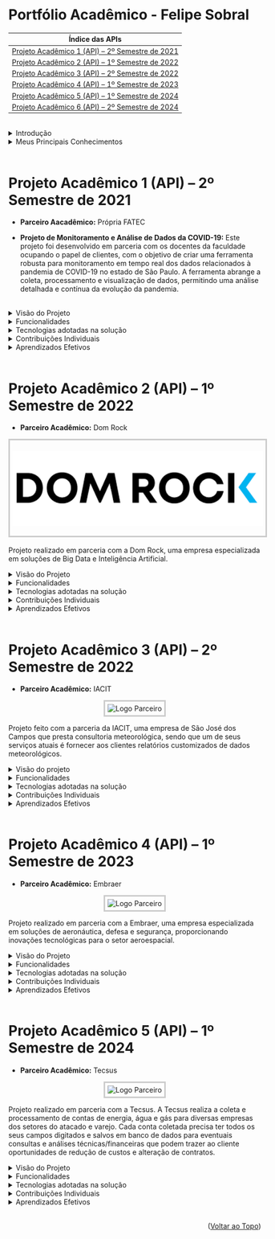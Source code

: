 # Portfólio Acadêmico - Felipe Sobral

| Índice das APIs                    |
|-----------------------------------|
| [Projeto Acadêmico 1 (API) – 2º Semestre de 2021](#projeto-acadêmico-1-api--2º-semestre-de-2021) |
| [Projeto Acadêmico 2 (API) – 1º Semestre de 2022](#projeto-acadêmico-2-api--1º-semestre-de-2022) |
| [Projeto Acadêmico 3 (API) – 2º Semestre de 2022](#projeto-acadêmico-3-api--2º-semestre-de-2022) |
| [Projeto Acadêmico 4 (API) – 1º Semestre de 2023](#projeto-acadêmico-4-api--1º-semestre-de-2023) |
| [Projeto Acadêmico 5 (API) – 1º Semestre de 2024](#projeto-acadêmico-5-api--1º-semestre-de-2024) |
| [Projeto Acadêmico 6 (API) – 2º Semestre de 2024](#projeto-acadêmico-6-api--2º-semestre-de-2024) |


<br>

<details>
<summary>Introdução</summary>

### Sobre o desenvolvedor

<div style="display: flex; flex-direction: column; justify-content: center; align-items: center; gap: 10px;">
  <img src="img/perfil.png" alt="Sobre mim">
  <h3 align="center"> Acesse meu portfólio ou rede profissional:</h3>
              
  <div style="display: flex; flex-direction: row;">
    <p align="center" ">                                                      
      <a href="https://github.com/SoSoJigsaw" style="width: fit-content; height: auto;">
        <img src="img/github.png" style="width: fit-content;">
      </a>
      <a href="https://www.linkedin.com/in/sosojigsaw/" style="width: fit-content; height: auto;">
        <img src="img/linkedin.png" style="width: fit-content">
      </a>
    </p>
  </div>
</div>
  
Sou estudante do 6º semestre de Tecnologia em Banco de Dados na FATEC São José dos Campos, onde tive a oportunidade de aplicar conhecimentos acadêmicos em projetos práticos voltados ao mercado. Através da metodologia de Aprendizado por Projetos Integradores (API), desenvolvi soluções reais para empresas parceiras, aprimorando minhas habilidades técnicas em Python, Java, JavaScript/TypeScript e PL/SQL (Oracle, SQL Server, PostgreSQL e MySQL), além de fortalecer minha experiência em metodologias ágeis, como SCRUM, assim como em práticas de DevOps.

Essas experiências me prepararam para enfrentar desafios do mercado de tecnologia, onde a capacidade de solucionar problemas e a colaboração em equipe são tão valorizadas quanto o domínio técnico.
</details>


<details>  
  <summary>Meus Principais Conhecimentos</summary> 

  ### Meus Principais Conhecimentos
  <details>
  <summary>Python</summary>
    <br>
  Desenvolvo em Python desde 2021. Já utilizei a linguagem nos paradigmas procedural e orientado ao objeto. Utilizei o Python tanto para desenvolvimento web, utilizando para isso o microserviço Flask, quanto para análise e tratamento de dados, utilizando o Pandas e Numpy. Em alguns momentos, utilizei o Python também para automatizar processos, como alimentar o banco de dados com uma rotina usando SQLAlchemy para a conexão, e automatizar o processo de baixar uma base de dados disponibilizado em um site através de um script que usa Selenium para simular as ações em um navegador.

Logo, pode-se dizer que em Python eu tenho domínio na criação de scripts para automação de tarefas, análise de dados e desenvolvimento web:
  
  - **Flask** : Experiência na construção de APIs RESTful e aplicações web escaláveis.
    
  - **Pandas** : Habilidade em manipulação, análise e visualização de grandes volumes de dados.
    
  - **NumPy** : Capacidade de realizar operações matemáticas complexas e manipulação de arrays.
    
  - **Data Cleaning** : Competência na limpeza e transformação de dados para garantir análises precisas.
    
  - **Automação** : Proficiência em automatizar processos de coleta e processamento de dados.
    
  - **Visualização de Dados** : Criação de dashboards interativos para facilitar a interpretação de dados. Criação de visualizações gráficas e não-gráficas desses dados.
</details>

 <details> 
   <summary>Java</summary> 
   <br> 
    Desenvolvo em Java desde 2022, e durante esse período aprofundei meus conhecimentos tanto em desenvolvimento de aplicações web quanto de aplicações desktop. Utilizei o framework Spring Boot para desenvolvimento de back-end, integrando-o ao Hibernate e ao Spring Security para gerenciar a persistência e segurança de dados. Além disso, usei JavaFX para criar interfaces gráficas em aplicações desktop, aplicando conceitos de event handling e bindings para otimizar a interação com o usuário.

  - **Spring Boot:** Desenvolvimento de APIs RESTful escaláveis e sistemas seguros utilizando práticas avançadas de desenvolvimento, como injeção de dependências, configuração automática e padrões de design.
    
  - **Hibernate (JPA):** Capacidade de gerenciar a persistência de dados em bancos relacionais, utilizando mapeamento objeto-relacional e criação de consultas otimizadas.
    
  - **Spring Security:** Implementação de segurança em aplicações web, utilizando autenticação JWT e controle de acesso com base em funções de usuário.
    
  - **JavaFX:** Desenvolvimento de interfaces gráficas, incluindo a criação de componentes visuais personalizados e gestão de eventos.
</details> 

<details> 
  <summary>PL/SQL</summary> 
  <br> 
  Tenho experiência com PL/SQL desde 2022, trabalhando com comandos DDL, DCL e DML. Além disso, realizei modelagem de dados nos níveis Conceitual, Lógico e Físico, criando bases de dados robustas para diferentes projetos. Minha experiência inclui trabalhar com Oracle, SQL Server, PostgreSQL, e MySQL, garantindo que a estrutura do banco de dados e as regras de negócio sejam mantidas com consistência.

  - **Manipulação de Dados:** Criação e gerenciamento de tabelas, constraints e índices para otimização da performance e integridade dos dados.
    
  - **Stored Procedures e Triggers:** Desenvolvimento de procedimentos armazenados para automação de processos de banco de dados e implementação de triggers para garantir regras de negócio.
    
  - **Consultas Otimizadas:** Criação de consultas complexas e estratégias de indexação para manipular grandes volumes de dados e melhorar o tempo de resposta.
</details> 

<details> 
  <summary>JavaScript e TypeScript</summary> 
  <br> 
  Trabalho com JavaScript desde 2022, e utilizo TypeScript para adicionar tipagem e melhorar a qualidade do código. Minha experiência se concentra no desenvolvimento de interfaces de usuário utilizando frameworks modernos, como Vue.js e React.js, além de criar backends escaláveis utilizando o NestJS.

 - **Vue e React:** Desenvolvimento de interfaces de usuário reativas, utilizando componentes dinâmicos, directives e mixins para simplificação e reaproveitamento de código.
   
 - **TypeScript:** Tipagem estática para garantir segurança e robustez no desenvolvimento de aplicativos web, facilitando a detecção de erros em tempo de desenvolvimento.
    
 - **NestJS:** Desenvolvimento de APIs escaláveis e estruturadas, utilizando injeção de dependências e modularização para garantir uma organização clara do projeto.
    
 - **DOM Manipulation:** Conhecimento profundo do funcionamento do DOM e manipulação direta para construir interações dinâmicas com a interface.
</details> 

<details> 
  <summary>SCRUM</summary> 
  <br> 
  Tenho contato com o SCRUM desde 2021, e desde então participei de vários projetos acadêmicos que adotaram essa metodologia ágil. Assumi diferentes funções na equipe, como Scrum Master, onde organizei e orientei a equipe, e Product Owner (PO), onde fui responsável por priorizar as funcionalidades e alinhar as entregas com as necessidades do cliente.

  - **Scrum Master:** Experiência em coordenar equipes e remover impedimentos, garantindo a produtividade e a eficiência do projeto.
    
  - **Product Owner:** Habilidade de gerenciar o backlog do produto e garantir que as expectativas do cliente sejam atendidas em cada entrega.
</details>

<details> 
  <summary>DevOps e Práticas de Desenvolvimento</summary> 
  <br> 
  Tenho experiência prática em DevOps, adquirida ao longo de diversos projetos em que implementei e mantive processos e pipelines de CI/CD, conteinerização de aplicações, análise de qualidade de código e automação de deploys. Utilizo uma combinação de ferramentas e práticas para garantir a rastreabilidade, qualidade e eficiência no ciclo de desenvolvimento de software.

  - **Docker e Docker Compose:** Conhecimento aprofundado em Docker para criar containers de aplicações e suas dependências, garantindo portabilidade e consistência entre ambientes de desenvolvimento, teste e produção. Utilizo o Docker Compose para orquestrar e gerenciar múltiplos serviços de forma integrada, configurando volumes, redes e dependências de inicialização.

  - **Testes de Unidade e Integração:** Desenvolvo testes de unidade utilizando diversos frameworks de diferentes linguagens de programação para garantir a qualidade isolada dos componentes no frontend e das camadas no backend. Nos testes de integração, busco simular cenários complexos e validar a interação entre os módulos do sistema.

  - **Análise Estática de Código com SonarQube:** Configuro o SonarQube para realizar análises de qualidade de código, identificando bugs, vulnerabilidades de segurança e melhorias potenciais. Personalizo regras de análise e acompanho métricas como cobertura de código, complexity e duplicidade, além de integrar a análise do Sonar à pipelines de CI/CD, garantindo a análise constante para evitar regressões, bugs e outras ocorrências indesejadas.

 - **Automação de Pipelines de CI/CD com GitHub Actions:** Crio pipelines automatizadas utilizando GitHub Actions, incluindo tarefas de build, execução de testes, verificação de qualidade de código, deploy automático e monitoramento de falhas. Busca criar gatilhos automáticos em eventos de push e pull_request, garantindo um ciclo de desenvolvimento seguro e contínuo.

- **Versionamento e Rastreamento com Git e GitHub:** Experiência no uso avançado do Git para controle de versão, gerenciamento de branches e realização de merges complexos. No GitHub, utilizo recursos como pull requests, GitHub Issues e GitHub Projects para organizar e rastrear o progresso do projeto de forma colaborativa.

- **Documentação Técnica e Boas Práticas:** Preocupação constante com a criação de documentações claras e extensivas, utilizando a Wiki do GitHub para registrar configurações, práticas de DevOps e fluxos de trabalho críticos. Criação de orientações e guidelines para garantir um entendimento completo e padronizado das práticas e ferramentas utilizadas por toda a equipe.
</details>

<details>
  <summary><h4>Skill Set Completo</h4></summary>
  
  ### <h3 align="center">Meu Skill Set</h3>
  <div style="display: flex; flex-direction: row; justify-content: center; align-items: center;">      
   <table align="center">
    <thead>
        <tr>
            <th></th>
            <th>Tecnologia</th>
            <th>Experiência</th>
        </tr>
    </thead>
    <tbody>
        <tr>
            <td align="center"><img src="img/tecnologias/java.svg" width="75px" height="auto" align="center"></td>
            <td><em>Java</em></td>
            <td>Avançado</td>
        </tr>
        <tr>
            <td align="center"><img src="img/tecnologias/springboot.svg" width="50px" height="auto" align="center"></td>
            <td><em>SpringBoot</em></td>
            <td>Avançado</td>
        </tr>
        <tr>
              <td align="center">
                <p align="center">
                  <img src="img/tecnologias/hibernate.png" width="150px" height="auto" align="center">
                  <img src="https://www.baeldung.com/wp-content/uploads/2021/02/lsd-module-icon-1.png" width="50px" height="auto" align="center"></p>
              </td>
              <td><em>JPA e Hibernate</em></td>
              <td>Avançado</td>
        </tr>
        <tr>
              <td align="center"><img src="https://www.javacodegeeks.com/wp-content/uploads/2014/07/spring-security-project.png" width="50px" height="auto" align="center"></td>
              <td><em>SpringBoot Security</em></td>
              <td>Avançado</td>
        </tr>
        <tr>
              <td align="center">
                <p align="center">
                  <img src="img/tecnologias/postgre.svg" width="60px" height="auto" align="center">
                  <img src="img/tecnologias/oracle.svg" width="75px" height="auto" align="center">
                  <img src="img/tecnologias/MySQL.svg" width="75px" height="auto" align="center">
              </td>
              <td><em>SQL e PL/SQL</em></td>
              <td>Avançado</td>
        </tr>
        <tr>
              <td align="center"><img src="img/tecnologias/junit.png" width="50px" height="auto" align="center"></td>
              <td><em>JUnit5</em></td>
              <td>Intermediário</td>
        </tr>
        <tr>
              <td align="center"><img src="img/tecnologias/mockito.png" width="150px" height="auto" align="center"></td>
              <td><em>Mockito</em></td>
              <td>Intermediário</td>
        </tr>
        <tr>
              <td align="center">
                <p align="center">
                  <img src="img/tecnologias/git.svg" width="50px" height="auto" align="center">
                  <img src="img/tecnologias/github.png" width="75px" height="auto" align="center">
                </p>  
              </td> 
              <td><em>Git e Github</em></td>
              <td>Avançado</td>
        </tr>
        <tr>
              <td align="center"><img src="img/tecnologias/scrum.png" width="50px" height="auto" align="center"></td>
              <td><em>Metodologia Ágil Scrum</em></td>
              <td>Avançado</td>
        </tr>  
        <tr>
              <td align="center"><img src="img/tecnologias/docker.svg" width="50px" height="auto"></td>
              <td><em>Docker</em></td>
              <td>Intermediário</td>
        </tr>  
        <tr>
              <td align="center"><img src="img/tecnologias/docker-compose.png" width="75px" height="auto" align="center"></td>
              <td><em>Docker Compose</em></td>
              <td>Intermediário</td>
        </tr> 
        <tr>
              <td align="center"><img src="img/tecnologias/apache-kafka.png" width="50px" height="auto" align="center"></td>
              <td><em>Apache Kafka</em></td>
              <td>Intermediário</td>
        </tr>  
        <tr>
              <td align="center"><img src="https://profilinator.rishav.dev/skills-assets/javascript-original.svg" width="50px" height="auto" align="center"></td>
              <td><em>JavaScript</em></td>
              <td>Avançado</td>
        </tr>  
        <tr>
              <td align="center"><img src="https://profilinator.rishav.dev/skills-assets/typescript-original.svg" width="50px" height="auto" align="center"></td>
              <td><em>TypeScript</em></td>
              <td>Avançado</td>
        </tr>
        <tr>
              <td align="center"><img src="https://profilinator.rishav.dev/skills-assets/vuejs-original-wordmark.svg" width="50px" height="auto" align="center"></td>
              <td><em>Vue.js</em></td>
              <td>Avançado</td>
        </tr>
        <tr>
              <td align="center"><img src="https://profilinator.rishav.dev/skills-assets/react-original-wordmark.svg" width="50px" height="auto" align="center"></td>
              <td><em>React.js</em></td>
              <td>Intermediário</td>
        </tr>
        <tr>
              <td align="center"><img src="img/tecnologias/css3.svg" width="50px" height="auto" align="center"></td>
              <td><em>CSS3</em></td>
              <td>Avançado</td>
        </tr>
        <tr>
              <td align="center"><img src="img/tecnologias/html5.svg" width="50px" height="auto" align="center"></td>
              <td><em>HTML5</em></td>
              <td>Avançado</td>
        </tr>  
        <tr>
              <td align="center"><img src="https://www.qfs.de/fileadmin/Webdata/logos-icons/JavaFX.png" width="75px" height="auto" align="center"></td>
              <td><em>JavaFx</em></td>
              <td>Intermediário</td>
        </tr>  
        <tr>
              <td align="center"><img src="img/tecnologias/python.svg" width="50px" height="auto" align="center"></td>
              <td><em>Python</em></td>
              <td>Avançado</td>
        </tr>  
        <tr>
              <td align="center"><img src="img/tecnologias/flask-python.png" width="50px" height="auto" align="center" 
                                   filter: sepia(100%) hue-rotate(60deg) brightness(0.6) saturate(5);></td>
              <td><em>Flask</em></td>
              <td>Avançado</td>
        </tr>  
        <tr>
              <td align="center"><img src="img/tecnologias/pandas.png" width="150px" height="auto" align="center"></td>
              <td><em>Pandas</em></td>
              <td>Avançado</td>
        </tr>  
        <tr>
              <td align="center"><img src="img/tecnologias/sqlAlchmy.png" width="150px" height="auto" align="center"></td>
              <td><em>SQLAlchemy</em></td>
              <td>Avançado</td>
        </tr>   
        <tr>
              <td align="center"><img src="img/tecnologias/selenium.png" width="50px" height="auto" align="center"></td>
              <td><em>Selenium</em></td>
              <td>Intermediário</td>
        </tr>   
    </div>
    </tbody>
  </table>   
  </div>
</details>            
</details>

<br>

# Projeto Acadêmico 1 (API) – 2º Semestre de 2021

- **Parceiro Aacadêmico:** Própria FATEC

- **Projeto de Monitoramento e Análise de Dados da COVID-19:** Este projeto foi desenvolvido em parceria com os docentes da faculdade ocupando o papel de clientes, com o objetivo de criar uma ferramenta robusta para monitoramento em tempo real dos dados relacionados à pandemia de COVID-19 no estado de São Paulo. A ferramenta abrange a coleta, processamento e visualização de dados, permitindo uma análise detalhada e contínua da evolução da pandemia.
<br>

<details>
<summary>Visão do Projeto</summary>
<br> 

<p align="center">
  <img src="https://raw.githubusercontent.com/SoSoJigsaw/Carcara/refs/heads/main/Sprint%201/GIFs/PANDEMIA%20ESTRUTURADA%20GIF%203.gif" alt="Gif Projeto" width="1000px" height="auto" style="max-width: 100%x; height: auto;">
</p>

<p align="center">
  <img src="https://raw.githubusercontent.com/SoSoJigsaw/Carcara/refs/heads/main/Sprint%201/GIFs/PANDEMIA%20ESTRUTURADA%20GIF%204.gif" alt="Gif Projeto" width="1000px" height="auto" style="max-width: 100%; height: auto;">
</p>
 
- O problema central abordado pelo projeto foi a necessidade de monitoramento contínuo e preciso da pandemia de COVID-19. Com a grande quantidade de dados gerados diariamente, havia uma dificuldade em consolidar essas informações de forma acessível e útil para o cliente, que tinha um interesse por acompanhar o avanço da pandemia em nosso Estado.
  
- A solução entregue foi uma aplicação web que coleta, processa e visualiza dados da COVID-19 em tempo real. Utilizando tecnologias como Flask, Pandas e diversas bibliotecas Python, a aplicação oferece dashboards interativos que mostram a evolução dos casos, óbitos, vacinação, ocupação de leitos e índices de isolamento social. Além disso, foram implementadas funcionalidades de filtragem de dados por data e município, proporcionando uma análise detalhada e customizada.

[Repositório do Projeto](https://github.com/SoSoJigsaw/Carcara)
</details>

<details>
<summary>Funcionalidades</summary>
  
- **Páginas Informativas:** O sistema fornecia informações detalhadas sobre casos e óbitos, taxa de vacinação e leitos disponíveis, oferecendo esses dados de maneira acessível e direta aos usuários.
  
- **Filtragem de Dados:** Foi implementada uma variedade de filtros que permitem aos usuários selecionar estados e municípios por data, possibilitando a obtenção de insights valiosos sobre a pandemia.
  
- **Painéis Totalizadores:** O sistema incluía uma aba com painéis totalizadores, apresentando informações relevantes sobre o andamento da pandemia de forma consolidada. 
</details>

<details>
<summary>Tecnologias adotadas na solução</summary>
  
- **Python**: Fundamental para o desenvolvimento dos scripts de coleta e processamento de dados. A linguagem foi escolhida por sua simplicidade e poderosas bibliotecas para análise de dados.
  
- **Selenium**: Utilizado para automações de requests persistentes, onde era necessário fazer o download através de uma requisição web diariamente para atualizar com os dados mais atuais da pandemia. Como o dataset utilizado não dispunha de uma API, havia essa necessidade de reproduzir comandos humanos em um navegador, para assim poder baixar os dados atualizados pela identificação de certos elementos imutáveis na página.
  
- **Flask**: Utilizado para construir a API e o backend da aplicação web. Flask foi escolhido devido à sua flexibilidade e capacidade de criar aplicações web escaláveis.
  
- **Pandas**: Essencial para a manipulação e análise dos dados coletados. Pandas permitiu a transformação e limpeza dos dados de forma eficiente.
  
- **NumPy**: Utilizado para operações matemáticas e manipulação de arrays, complementando as funcionalidades do Pandas.
</details>

<details>
<summary>Contribuições Individuais</summary>
<br>
  
Minhas principais contribuições para o projeto incluíram:

- **Desenvolvimento de Scripts de Coleta de Dados**:
  Fui responsável por desenvolver scripts automatizados que coletam dados de diversas fontes, como arquivos CSV armazenados localmente e dados disponibilizados online. Utilizando a biblioteca `glob`, automatizei a identificação e leitura dos arquivos mais recentes, garantindo que a aplicação sempre tivesse acesso aos dados mais atualizados.

- **Processamento e Limpeza de Dados**:
  Utilizei `Pandas` para realizar operações de limpeza e transformação dos dados. Isso incluiu a remoção de duplicatas, tratamento de valores ausentes e padronização de formatos de data. A limpeza de dados é crucial para garantir a precisão das análises, e consegui implementar uma pipeline eficiente que trata grandes volumes de dados de forma rápida e precisa.

- **Desenvolvimento da Aplicação Flask**:
  No backend, utilizei o `Flask` para criar uma API RESTful que serve os dados processados para a interface web. Implementei rotas que permitem a consulta de dados filtrados por data e município, e configurei o servidor para suportar múltiplas requisições simultâneas, garantindo a escalabilidade da aplicação.

- **Visualização de Dados**:
  Criei dashboards interativos utilizando bibliotecas como `Matplotlib` e `Plotly`, que permitiram visualizar a evolução dos casos, óbitos, vacinação, ocupação de leitos e índices de isolamento social. As visualizações são atualizadas em tempo real, proporcionando uma ferramenta poderosa para a tomada de decisões informadas.

- **Integração de Múltiplas Fontes de Dados**:
  Combinei dados de diferentes fontes para criar um banco de dados unificado e coerente. Isso envolveu a junção de dataframes, o tratamento de colunas inconsistentes e a agregação de informações complementares. A integração de dados foi fundamental para fornecer uma visão holística da situação da pandemia.
</details>

<details>
<summary>Aprendizados Efetivos</summary>
<br>
  <details>  
  <summary>Hard Skills</summary>
<br>

| Hard Skills           | Descrição                                                                                           |
|-----------------------|-----------------------------------------------------------------------------------------------------|
| **Python**            | Desenvolvimento avançado de scripts e aplicações, especialmente para automação de tarefas e análise de dados. |
| **Pandas**            | Proficiência em operações complexas de limpeza e transformação de dados, manipulação de grandes datasets e geração de análises precisas. |
| **Flask**             | Desenvolvimento de APIs RESTful e backend de aplicações web, incluindo configuração de servidor e gerenciamento de rotas. |
| **NumPy**             | Realização de cálculos matemáticos avançados e manipulação de arrays multidimensionais.               |
| **Data Cleaning**     | Habilidade de identificar e corrigir problemas nos dados, garantindo a integridade e a qualidade das análises. |
| **Visualização de Dados** | Criação de gráficos e dashboards interativos que facilitam a interpretação de grandes volumes de dados. |
  </details>

  <details>
  <summary>Soft Skills</summary>
<br> 
    
| Soft Skills           | Descrição                                                                                           |
|-----------------------|-----------------------------------------------------------------------------------------------------|
| **Comunicação Assertiva**        | Durante o projeto, a comunicação foi essencial para alinhar as expectativas com a equipe. Participei ativamente de reuniões semanais, apresentando o progresso e discutindo desafios técnicos. Minha habilidade de comunicar ideias complexas de maneira clara foi fundamental para o sucesso do projeto. |
| **Gerenciamento de Tempo** | Trabalhei com prazos apertados e múltiplas tarefas simultâneas. Utilizei técnicas de gerenciamento de tempo, como a priorização de tarefas e o uso de listas de verificação, para garantir que todas as entregas fossem concluídas dentro dos prazos estabelecidos. |
| **Pensamento Analítico** | A análise detalhada dos dados foi crucial para identificar padrões e tendências na evolução da pandemia. Utilizei minhas habilidades analíticas para interpretar os dados de forma crítica, proporcionando insights valiosos para a tomada de decisões. |
| **Resiliência**           | Trabalhei com prazos curtos e dados inconsistentes, superando obstáculos para entregar soluções viáveis. |
| **Autonomia**             | Executei grande parte do projeto de forma independente, tomando decisões por conta própria.       |
  </details>
</details>
<br>

# Projeto Acadêmico 2 (API) – 1º Semestre de 2022

- **Parceiro Acadêmico:** Dom Rock

<p align="center">
  <img src="https://github.com/SoSoJigsaw/Portfolio/blob/main/img/domrock.png" alt="Logo Parceiro" width="500px" height="180px" style="object-fit: contain; border: 3px solid #ccc; padding: 5px;">
</p>

Projeto realizado em parceria com a Dom Rock, uma empresa especializada em soluções de Big Data e Inteligência Artificial.
<br>

<details>
<summary>Visão do Projeto</summary>
<br>

<p align="center">
  <img src="https://github.com/fluffyfatec/Dom_Rock/raw/main/GIT/prototipo.gif" alt="Gif Projeto" width="1000px" height="auto" style="max-width: 100%x; height: auto;">
</p>
  
- O objetivo foi desenvolver uma API robusta e eficiente para a gestão e análise de dados, que fosse capaz de suportar grandes volumes de informações e múltiplos usuários simultaneamente.
  
- O projeto consistiu na criação de uma API para integração, processamento e gerenciamento de dados provenientes de diversas fontes. A API foi projetada com foco em escalabilidade, segurança e performance, permitindo a geração de relatórios e análises avançadas para suportar a tomada de decisão dos clientes da Dom Rock.

[Repositório do Projeto](https://github.com/fluffyfatec/Dom_Rock)
</details>

<details>
<summary>Funcionalidades</summary>
  
- **Gestão de Clientes:** O sistema permite registrar todas as informações dos clientes, incluindo detalhes de contato e endereço. Isso facilita a administração do relacionamento com o cliente, oferecendo uma visão consolidada e de fácil acesso.
  
- **Catalogação de Soluções:** Há uma base de dados que mantém um catálogo detalhado das soluções e módulos oferecidos pela Dom Rock, destacando funcionalidades e versões disponíveis. Isso proporciona uma referência rápida e precisa sobre os produtos da empresa, tanto para a equipe interna quanto para os clientes.
  
- **Processo de Ativação:** O sistema define e gerencia o processo de ativação, dividindo-o em etapas específicas, cada uma com recursos e definições predefinidos. Isso garante uma ativação organizada e registra o progresso para uma visão clara do status de cada cliente.
  
- **Relatórios e Consultas:** As funcionalidades de consulta e relatórios oferecem uma análise detalhada dos dados, permitindo aos usuários visualizar métricas importantes, como desempenho por cliente, tipo de solução ativada e estágio do processo de ativação. Esses insights ajudam nas decisões estratégicas, proporcionando uma compreensão completa do ambiente operacional. 
</details>

<details>
<summary>Tecnologias adotadas na solução</summary>

- **Java:** Escolhida pela sua robustez, portabilidade e vasto ecossistema de bibliotecas e frameworks, facilitando o desenvolvimento de aplicações escaláveis e de alta performance.
  
- **Spring Boot:** Framework que simplifica o desenvolvimento de aplicações Java, oferecendo configuração automática, suporte a segurança, e fácil gerenciamento de dependências.
  
- **JavaFX:** Utilizado para a criação de interfaces gráficas, proporcionando uma experiência de usuário rica e interativa.
  
- **PL/SQL:** Utilizado para a manipulação e gestão dos dados no banco de dados, garantindo eficiência nas operações e integridade dos dados.
  
- **SCRUM:** Metodologia ágil adotada para gerenciar o projeto de forma iterativa e incremental, promovendo a colaboração e a adaptabilidade da equipe.
</details>

<details>
<summary>Contribuições Individuais</summary>
<br>

Durante o desenvolvimento deste projeto, minhas contribuições foram diversas e abrangentes, focando em assegurar a entrega de uma solução técnica sólida e funcional.

<details>
<summary>Desenvolvimento do Back-end</summary>

### Desenvolvimento do Back-end
- **Criação de Serviços RESTful:** Utilizei Java e Spring Boot para desenvolver uma série de serviços RESTful. Esses serviços foram responsáveis por manipular e integrar dados provenientes de diversas fontes, garantindo escalabilidade e alta performance. Implementações específicas incluíram endpoints para criação, leitura, atualização e exclusão de dados (CRUD), bem como serviços para autenticação e autorização de usuários.
  
- **Implementação de Segurança:** Integrei o Spring Security para implementar medidas robustas de segurança na API. Isso incluiu a configuração de autenticação baseada em tokens JWT (JSON Web Tokens), controle de acesso baseado em roles (papéis) de usuário, e proteção contra ataques comuns como CSRF (Cross- Site Request Forgery).
</details>

<details>
<summary>Integração com Banco de Dados</summary>

### Integração com Banco de Dados  
- **Modelagem de Dados:** Utilizando PL/SQL, fui responsável por modelar o banco de dados, criando tabelas, views, stored procedures e triggers. A modelagem foi projetada para otimizar o desempenho das consultas e garantir a integridade referencial dos dados.
  
- **Consultas Eficientes:** Escrevi queries complexas e otimizadas para suportar grandes volumes de dados. Utilizei técnicas como índices, joins eficientes e subconsultas para melhorar a performance das operações de leitura e escrita no banco de dados.
</details>

<details>
<summary>Desenvolvimento de Interfaces Gráficas</summary>

### Desenvolvimento de Interfaces Gráficas
- **Interfaces com JavaFX:** Desenvolvi interfaces gráficas utilizando JavaFX, permitindo uma interação intuitiva e responsiva com a aplicação. As interfaces incluíam dashboards para visualização de dados, formulários para entrada de informações, e componentes visuais para a navegação na aplicação.
</details>

<details>
<summary>Gestão de Equipe e Metodologias Ágeis</summary>

### Gestão de Equipe e Metodologias Ágeis
- **Product Owner:** Assumi o papel de Product Owner, criando e priorizando o backlog do produto em alinhamento com os requisitos do parceiro acadêmico. Isso envolveu a definição de histórias de usuário, critérios de aceitação e a comunicação constante com os stakeholders para garantir que as entregas atendiam às expectativas.
</details>
</details>

<details>
<summary>Aprendizados Efetivos</summary>
<br>
<details>
<summary>Hard Skills</summary>
<br>
  
| Hard Skills           | Descrição                                                                                           |
|-----------------------|-----------------------------------------------------------------------------------------------------|
| **Java**              | Aprimorei minhas habilidades em Java, focando em práticas avançadas de programação, como a utilização de padrões de design (Design Patterns) para assegurar um código limpo e sustentável. |
| **PL/SQL**            | Aprofundei meus conhecimentos em PL/SQL, escrevendo scripts complexos para manipulação de dados e otimização de consultas. |
| **JavaFX**            | Desenvolvi interfaces gráficas avançadas, utilizando bindings, event handling e customização de componentes visuais para melhorar a experiência do usuário. |
</details>

<details>
<summary>Soft Skills</summary>
<br>

| Soft Skills           | Descrição                                                                                           |
|-----------------------|-----------------------------------------------------------------------------------------------------|
| **Trabalho em Equipe** | Fomentei um ambiente de colaboração, trabalhando efetivamente com colegas de equipe para superar desafios técnicos e cumprir prazos. |
| **Liderança Técnica**             | Coordenei discussões técnicas e orientei a equipe sobre soluções envolvendo integração de sistemas.   |
| **Negociação e Alinhamento**      | Alinhei expectativas e negociei ajustes nos requisitos do projeto, mantendo o progresso sem atritos. |
| **Colaboração**                   | Trabalhei em estreita colaboração com a equipe, contribuindo para revisões de código e conhecimento compartilhado. |
</details>
</details>
<br>

# Projeto Acadêmico 3 (API) – 2º Semestre de 2022

- **Parceiro Acadêmico:** IACIT

<p align="center">
  <img src="https://www.iacit.com.br/imgs/meta-image.jpg" alt="Logo Parceiro" width="500px" height="180px" style="object-fit: contain; border: 3px solid #ccc; padding: 5px;">
</p>

Projeto feito com a parceria da IACIT, uma empresa de São José dos Campos que presta consultoria meteorológica, sendo que um de seus serviços atuais é fornecer aos clientes relatórios customizados de dados meteorológicos.

<details>
<summary>Visão do projeto</summary>
<br>

<p align="center">
  <img src="https://github.com/fluffyfatec/Iacit/raw/Sprint-2/GIT/VID-20221009-WA0013%20(2).gif" alt="Gif Projeto" width="1000px" height="auto" style="max-width: 100%x; height: auto;">
</p>
  
Como a empresa trabalhava processando muitas informações manualmente, ela acabava por perder tempo, desperdiçando recursos com esse processo. Por isso, a empresa precisava da criação de um sistema que permitisse realizar a importação dos dados meteorológicos, bem como armazená- los em uma base de dados, para posteriormente gerar os relatórios desejados por seus clientes.

Dessa forma, o projeto visava desenvolver uma aplicação web para a empresa que possibilite a automatização desde o download, o processamento dos dados e a persistência dos dados no banco de dados de forma simplificada. Além disso, a aplicação aspirava possibilitar realizar a filtragem desses dados por temperatura, umidade, estações, vento, pressão atmosférica, radiação global e precipitação, além de possibilitar diversas visualizações desses dados. Por fim, a aplicação objetivava a criação de diferentes níveis de usuários juntamente com o painel administrativo, possibilitando a exportação dos relatórios a partir dos dados.

[Repositório do Projeto](https://github.com/fluffyfatec/Iacit)
</details>

<details>
<summary>Funcionalidades</summary>
  
- **Cadastro de Estados e Regiões:** O cadastro de Estados e Regiões proporciona uma organização precisa das operações, permitindo análises específicas por região e melhorando significativamente a contextualização das informações.
  
- **Geração de Relatórios:** A geração de relatórios é uma ferramenta indispensável para extrair insights valiosos e avaliar o desempenho do sistema. A capacidade de criar relatórios personalizados permite uma visualização abrangente dos dados, oferecendo detalhes sobre o estado das estações, o desempenho regional e as tendências temporais.
  
- **Importação de Dados:** A importação de dados otimiza o fluxo de informações no sistema, facilitando a transferência rápida de grandes conjuntos de dados. Isso assegura uma atualização eficiente do sistema, mantendo-o sempre atualizado e pronto para fornecer análises precisas. 
</details>

<details>
<summary>Tecnologias adotadas na solução</summary>

- **HTML5 / CSS3 / Javascript (EC6)** : O front- end da aplicação foi desenvolvida em HTML para marcação de hipertexto, CSS3 para estilização da página, e Javascript (EC6) para utilização do AJAX, permitindo assim enviar e receber dados assincronamente do servidor web e evitar o recarregamento da página inteira sem a necessidade de uma nova solicitação, também para criar paginação personalizada, utilizar jsPDF para a geração de PDFs dos gráficos, e enviar variáveis ao servidor por requisições GET através da url da página.
  
- **Spring Boot** : O back-end da aplicação web foi realizada através do Spring Boot, onde foi definida toda a estrutura do projeto do lado servidor, criando para isso os packages controller, dto, modal, report, repository e service. Os controllers foram criados para gerenciar os endpoints e definir suas lógicas, o dto e o modal foram criados para mapear as entidades do banco de dados na aplicação, o report foi para definir classes que contém a lógica de criação dos PDFs que posteriormente seriam acessados em determinados endpoints dos controllers, o repository foi usado para criar interfaces que estendem o JpaRepository para declarar querys que serão utilizadas na lógica dos controllers, e o service foi usado para conter classes que encapsulam a lógica de negócios da aplicação e para expor serviços que podem ser acessados pelos controllers, como as ações de deletar e atualizar usuário ou a validação do login por um usuário.
  
- **Python** : O Python foi utilizado para analisar e tratar os dados meteorológicos que seriam utilizados na aplicação, e também para a criação de script de automação do povoamento do banco de dados por esses mesmos dados. Os dados precisaram primeiro serem tratados pelo Pandas para posteriormente serem analisados pela mesma biblioteca, e a criação do script de automação do povoamento foi realizado com o uso da biblioteca SQLAlchemy, que permitiu a utilização de comandos SQL dentro do Python, automatizando o processo de inserts à medida que os dados eram tratados. Foi utilizado o paradigma da orientação ao objeto nesse script, o que reduziu a reutilização de código e permitiu o processamento progressivo de toda a lógica do script ao permitir o acesso de uma classe às demais classes.
  
- **PostgreSQL** : O PostgreSQL foi o SGBD escolhido para a criação do banco de dados exigido no projeto. Através dele, foi feita toda a modelagem e administração do banco, que foi responsável por armazenar todos os dados meteorológicos que foram utilizados para o dashboard da aplicação e para o CRUD de usuários. Além da criação das tabelas e constraints, e inserts realizados, a aplicação necessitou do uso de views que limitavam o acesso aos dados pelo usuário final, triggers para permitir a criação de uma tabela de auditoria que faz um controle de todas as modificações realizadas por um usuário nas tabelas de interesse, e a criação de índices para as tabelas para melhorar o desempenho de consultas, redução de tempo de resposta, otimização da utilização de memória e, por fim, trazer melhorias em operações de junção, que foram muito utilizadas no projeto.
</details>

<details>
<summary>Contribuições Individuais</summary>
<br>

<details>
<summary>Script de Automação do povoamento do banco</summary>

### Script de Automação do povoamento do banco
- Fui o responsável pela criação de um script em Python que recebia os dados meteorológicos de uma base de dados disponibilizado em um servidor web através de um request, toda vez que o script era executado ele fazia o request e verificava se havia novos dados para serem baixados. Se houvesse novos dados, ele os baixava para um diretório reservado do projeto.
  
- O script acessava em loop todos os dados baixados no diretório e fazia o tratamento deles utilizando Pandas, mudando seus tipos e formatação de forma que depois de tratados estivessem em um formato adequado à lógica das tabelas do banco de dados criado.
  
- Assim que terminava o tratamento desses dados, os dataframes eram enviados à outro método que fazia a rotina de enviar esses dados ao banco de dados, fazendo inserts nas tabelas devidas, usando para isso o SQLAlchemy para criar a conexão com o banco e utilizar comandos de SQL puro dentro do Python. Essa rotina incluía tratamento de erros, evitando a duplicação de dados no banco, redundância, e quebra de constraints de chave primária. O script foi otimizado, permitindo que a tentativa de envio de dados ao banco, ou seja, a execução do comando SQL, só acontecesse caso o dataframe trouxesse novos dados.

[Veja mais detalhes](https://github.com/SoSoJigsaw/Portfolio/blob/main/Detalhes%20das%20Contribui%C3%A7%C3%B5es/ScriptDeAutomacao.md)
</details>

<details>
<summary>Geração de Relatórios</summary>
  
### Geração de Relatórios
Fui responsável pela implementação de relatórios meteorológicos automatizados em formato PDF. Desenvolvi uma classe específica para cada variável meteorológica, utilizando a biblioteca `iText` para geração dos PDFs. As principais funcionalidades incluíam:

- Geração de tabelas dinâmicas com dados meteorológicos, exibindo data/hora e as respectivas variáveis para cada registro.
  
- Estilização e formatação avançada dos relatórios, incluindo cabeçalhos personalizados, imagens (logotipo da IACIT) e layout responsivo para múltiplas páginas.
  
- Exportação de PDFs através da API REST Spring Boot, permitindo que os usuários baixassem relatórios diretamente pela aplicação web.
  
- Implementação de métodos otimizados para consulta e processamento dos dados meteorológicos, garantindo a eficiência na geração dos relatórios mesmo com grandes volumes de dados.

Essa contribuição resultou em um processo automatizado de geração de relatórios que otimizou a coleta e visualização dos dados meteorológicos, melhorando a experiência do usuário na análise dos dados fornecidos pela aplicação.

[Veja mais detalhes](https://github.com/SoSoJigsaw/Portfolio/blob/main/Detalhes%20das%20Contribui%C3%A7%C3%B5es/RelatoriosPDF.md)
</details>

<details>
<summary>Geração de PDFs dos gráficos</summary>

### Geração de PDFs dos gráficos
No front-end, eu ajudei em partes da estilização das páginas. No entanto, fui responsável também por criar o método que gerava o PDF dos gráficos. Para isso:

- eu usei uma biblioteca do JavaScript chamada jsPDF, que estilizou o PDF e incluiu o gráfico nele, gráfico esse que foi convertido de elemento canvas HTML em um arquivo de imagem PNG e possibilitou dentro do mesmo método o download em PDF

[Veja mais detalhes](https://github.com/SoSoJigsaw/Portfolio/blob/main/Detalhes%20das%20Contribui%C3%A7%C3%B5es/PDFsGraficos.md)
</details>
</details>

<details>
<summary>Aprendizados Efetivos</summary>
<br>
<details>
<summary>Hard Skills</summary>
<br>

| Hard Skills                                      | Descrição                                                                                           |
|--------------------------------------------------|-----------------------------------------------------------------------------------------------------|
| **Interação e persistência de dados com o banco de dados** | Desenvolvi habilidades na escrita de código para interagir com banco de dados, considerando questões de segurança, integridade de dados e boas práticas, como o uso de transações e validação de dados. Utilizei a biblioteca SQLAlchemy no Python para realizar essas operações. |
| **Paradigma da Programação Orientada a Objetos (POO) em Python** | Ganhei autonomia no uso de POO em Python, aplicando conceitos como encapsulamento, herança e polimorfismo. Reduzi redundâncias no código utilizando a reusabilidade de métodos e parâmetros. |
| **Manipulação de arquivos e requisições no Python** | Dominei a manipulação de arquivos e diretórios no Python com os módulos "os", "zipfile", "shutil", e utilizei o "requests" para fazer requisições HTTP. Manipulei dados em formato CSV com o "pandas". |
| **Geração de logs e tratamento de exceções em Python** | Adquiri autonomia para gerar logs e tratar exceções em Python, utilizando `try`, `except` e `raise` para melhorar a depuração e o controle de erros no código. |
| **Aprimoramento no tratamento e análise de dados usando Pandas** | Aperfeiçoei habilidades em manipulação e transformação de dados com Pandas, realizando tarefas como renomeação de colunas, tratamento de valores nulos e conversão de tipos de dados. |
| **Manipulação de PDFs através do Java**          | Desenvolvi habilidades na criação e manipulação de PDFs com Java, utilizando loops e listas de objetos para povoar documentos com dados variáveis. |
| **Utilização da arquitetura MVC no SpringBoot**  | Aprendi a criar métodos de requisição no Controller do Spring, utilizando anotações como `@GetMapping` e `@PathVariable`, e construí respostas HTTP com `ResponseEntity`. |
| **Manipulação de PDFs com JavaScript e HTML canvas** | Criei e manipulei PDFs com JavaScript, convertendo elementos HTML canvas em PNG e inserindo-os nos documentos gerados. |
</details>

<details>
<summary>Soft Skills</summary>
<br>
  
| Soft Skills                        | Descrição                                                                                           |
|------------------------------------|-----------------------------------------------------------------------------------------------------|
| **Organização e Priorização**      | Organizei tarefas críticas para garantir a conclusão do projeto dentro do prazo estipulado.          |
| **Proatividade**                   | Identifiquei melhorias e tomei a iniciativa de implementá-las, otimizando processos e scripts.       |
| **Autogestão**                     | Gerenciei minhas próprias responsabilidades e prazos, entregando soluções sem necessidade de supervisão constante. |
| **Atenção aos Detalhes**           | Garanti a integridade dos dados processados, identificando possíveis inconsistências durante a automação. |
</details>
</details>
<br>

# Projeto Acadêmico 4 (API) – 1º Semestre de 2023

- **Parceiro Acadêmico:** Embraer

<p align="center">
  <img src="https://www.cnnbrasil.com.br/wp-content/uploads/2021/06/41152_476791AAE41C3D25.jpg" alt="Logo Parceiro" width="500px" height="180px" style="object-fit: contain; border: 3px solid #ccc; padding: 5px;">
</p>

Projeto realizado em parceria com a Embraer, uma empresa especializada em soluções de aeronáutica, defesa e segurança, proporcionando inovações tecnológicas para o setor aeroespacial.

<details>
<summary>Visão do Projeto</summary>
<br>

<p align="center">
  <img src="https://github.com/fluffyfatec/Projeto-Integrador-Embraer/raw/main/GIT/mockup-web.gif" alt="Gif Projeto" width="1000px" height="auto" style="max-width: 100%x; height: auto;">
</p>

- O objetivo foi desenvolver uma aplicação robusta e eficiente para a integração e gerenciamento de dados de aeronaves, contribuindo para a otimização das operações e manutenção.
  
- O projeto consistiu na criação de uma API para integração, processamento e gerenciamento de dados provenientes de sistemas de monitoramento de aeronaves, manutenção e operações. A API foi projetada com foco em escalabilidade, segurança e performance, permitindo a geração de relatórios detalhados e visualização de dados em tempo real.

[Repositório do Projeto](https://github.com/fluffyfatec/Projeto-Integrador-Embraer)
</details>

<details>
<summary>Funcionalidades</summary>
  
- **Dashboard Administrativo:** interface dentro da aplicação dedicada e de acesso limitado aos usuários administradores, onde eles podem ter ciência de todos os usuários cadastrados, e também supervisionar todos os acessos à aplicação.
  
- **Diferentes níveis de acesso:** já que a aplicação contava com três níveis de usuário (administrador, editor e piloto), foi criado um sistema robusto de autorização e autenticação com o auxílio de JWT Authentication e Spring Security.
  
- **Cadastro de itens:** métodos CRUD para registrar condições para cada item dos chassis.
  
- **Acesso aos dados de formas gráficas:** para análise dos dados em geral e do perfil dos usuários e chassis, a aplicação conta também com uma interface para gráficos de acesso restrito dos administradores, o que possibilita aos mesmos criarem insights a respeito dos dados de uso recolhidos.
  
- **Relatórios:** a aplicação permite a exportação de relatórios personalizáveis, com capacidade de serem filtrados com apenas os parâmetros relevantes ao usuário.
  
- **Notificações:** foi adicionada à aplicação uma funcionalidade de gerar e enviar notificações aos usuários, mediante a uma alteração em um Boletim de Serviço no qual o usuário tenha relação (ou seja, ele é um proprietário do chassi em questão, ou ele é um usuário administrador pertencente à equipe da Embraer).
</details>

<details>
<summary>Tecnologias adotadas na solução</summary>

- **Vue.js:** Escolhido para a construção das interfaces de usuário devido à sua reatividade e facilidade de integração com outras bibliotecas, além de sua simplicidade e eficiência na criação de interfaces reativas e componentes reutilizáveis.
  
- **TypeScript:** Utilizado para adicionar tipagem estática ao JavaScript, melhorando a qualidade do código e facilitando a manutenção.
  
- **Pinia:** Gerenciador de estado escolhido por sua simplicidade e integração com Vue.js.
  
- **Vite:** Ferramenta de build moderna e rápida, utilizada para otimizar o desenvolvimento e a construção do projeto.
  
- **Axios:** Biblioteca para realizar requisições HTTP, essencial para comunicação entre o frontend e backend.
  
- **Spring Boot:** Framework utilizado para o desenvolvimento do backend devido à sua robustez e suporte para a criação de APIs RESTful.
  
- **SCRUM:** Metodologia ágil adotada para gerenciar o projeto de forma iterativa e incremental, promovendo a colaboração e a adaptabilidade da equipe.
</details>

<details>
<summary>Contribuições Individuais</summary>
<br>

Durante o desenvolvimento deste projeto, minhas contribuições foram diversas e abrangentes, focando em várias áreas críticas do projeto.

<details>
<summary>Desenvolvimento do Back-end</summary>

### Desenvolvimento do Back-end
- **Criação de Serviços RESTful:** Utilizei Spring Boot para desenvolver uma série de serviços RESTful. Esses serviços foram responsáveis por manipular e integrar dados provenientes de diversas fontes, garantindo escalabilidade e alta performance. Implementações específicas incluíram endpoints para criação, leitura, atualização e exclusão de dados (CRUD), bem como serviços para autenticação e autorização de usuários.
  
- **Implementação de Segurança:** Integrei o Spring Security para implementar medidas robustas de segurança na API. Isso incluiu a configuração de autenticação baseada em tokens JWT (JSON Web Tokens), controle de acesso baseado em roles (papéis) de usuário, e proteção contra ataques comuns como CSRF (Cross-Site Request Forgery).
  
- **Spring Boot:** Escolhido por sua capacidade de criar aplicações standalone de produção e seu ecossistema abrangente.
</details>

<details>
<summary>Integração com Banco de Dados</summary>

 ### Integração com Banco de Dados
- **Mapeamento e manipulação de Dados do banco:** Utilizando JPA, fui responsável pelo mapeamento e manipulação do banco de dados através da API SpringBoot. O uso do JPA foi projetado para otimizar o desempenho das consultas e da persistência dos dados através da API, e também garantir a integridade referencial destes mesmos dados.
  
- **Hibernate:** Utilizado para facilitar a interação com o banco de dados, reduzindo o código boilerplate e aumentando a produtividade.
</details>

<details>
<summary>Desenvolvimento de Interfaces Gráficas</summary>

### Desenvolvimento de Interfaces Gráficas
- **Interfaces com Vue.js:** Desenvolvi interfaces gráficas utilizando Vue.js, permitindo uma interação intuitiva e responsiva com a aplicação. As interfaces incluíam dashboards para visualização de dados, formulários para entrada de informações, e componentes visuais para a navegação na aplicação.
</details>

<details>
<summary>Gestão de Equipe e Metodologias Ágeis</summary>

### Gestão de Equipe e Metodologias Ágeis
- **Product Owner:** Assumi o papel de Product Owner, criando e priorizando o backlog do produto, garantindo que a equipe estivesse focada nas tarefas de maior valor para o cliente e alinhada com os objetivos do projeto.
</details>
</details>

<details>
<summary>Aprendizados Efetivos</summary>
<br>
<details>
<summary>Hard Skills</summary>
<br>

| Hard Skills           | Descrição                                                                                           |
|-----------------------|-----------------------------------------------------------------------------------------------------|
| **Vue.js**            | Aprimorei minhas habilidades em Vue.js, focando em práticas avançadas de programação, como a utilização de mixins, directives e componentes dinâmicos. |
| **Spring Boot**       | Dominei o desenvolvimento de APIs RESTful com Spring Boot, incluindo o uso de Spring Security, Spring Data JPA, Hibernate e testes de integração. |
| **TypeScript**        | Aprofundei meus conhecimentos em TypeScript, escrevendo scripts complexos para garantir a robustez e a segurança do código. |
</details>

<details>
<summary>Soft Skills</summary>
<br>
  
| Soft Skills                      | Descrição                                                                                           |
|----------------------------------|-----------------------------------------------------------------------------------------------------|
| **Gerenciamento de Stakeholders** | Mantive comunicação constante com a Embraer, ajustando as entregas de acordo com suas expectativas.  |
| **Adaptação a Padrões Externos**  | Adaptei-me rapidamente aos padrões técnicos e processos exigidos pela Embraer para atender suas normas. |
| **Resolução de Conflitos**        | Mediei conflitos entre requisitos e prazos, garantindo que o projeto permanecesse dentro do cronograma. |
| **Trabalho Sob Pressão**          | Trabalhei sob prazos rigorosos e exigências altas, mantendo a qualidade e entregando dentro do prazo. |
| **Foco em Resultados**            | Concentrei-me na entrega de um sistema que atendesse às expectativas da Embraer e fosse funcional dentro do prazo. |
</details>
</details>
<br>

# Projeto Acadêmico 5 (API) – 1º Semestre de 2024

- **Parceiro Acadêmico:** Tecsus

<p align="center">
  <img src="https://encrypted-tbn0.gstatic.com/images?q=tbn:ANd9GcTYIMd9iYIaPjbomOsnFoO5IecpJ4lwQywVOg&s" alt="Logo Parceiro" width="500px" height="180px" style="object-fit: contain; border: 3px solid #ccc; padding: 5px;">
</p>

Projeto realizado em parceria com a Tecsus. A Tecsus realiza a coleta e processamento de contas de energia, água e gás para diversas empresas dos setores do atacado e varejo. Cada conta coletada precisa ter todos os seus campos digitados e salvos em banco de dados para eventuais consultas e análises técnicas/financeiras que podem trazer ao cliente oportunidades de redução de custos e alteração de contratos. 

<details>
<summary>Visão do Projeto</summary>
<br>

<p align="center">
  <img src="https://raw.githubusercontent.com/quarks-team/Projeto-Integrador-TecSUS/main/Documents/Gifs/gif-dash-agua.gif" alt="Gif Projeto" width="1000px" height="auto" style="max-width: 100%x; height: auto;">
</p>

Como a empresa possui uma base de dados de unidades, contratos, contas e concessionárias desestruturada em arquivo texto, havia o interesse em aplicar técnicas de ETL e utilizar ferramentas de visualização de dados do mercado. Dessa forma, o projeto consistia no desenvolvimento de um dashboard web de alta complexidade para análise e exibição de dados de faturas de energia e água. 

- O objetivo do projeto era fornecer insights valiosos para empresas clientes da Tecsus, permitindo a redução de custos e otimização de contratos.
  
- O projeto consistiu no desenvolvimento de um sistema para gerenciar o consumo de recursos (água e energia) de unidades, concessionárias e contratos, com a capacidade de gerar relatórios e alertas baseados nos dados coletados. Além disso, foi implementado uma esteira de DevOps para assegurar a eficiência e rastreabilidade do desenvolvimento. O sistema web permitiu também que o cliente fizesse o upload dos aquivos brutos com os dados de sua conta e visualizasse todos os dashbords e relatórios implementados para facilitar insights e análises necessárias para a empresa.

[Repositório do Projeto](https://github.com/quarks-team/Projeto-Integrador-TecSUS)
</details>

<details>
<summary>Funcionalidades</summary>
  
- **Automação no Processo de ETL:** Além da criação de um script de extração automatizada de dados de diferentes fontes (e.g., arquivos CSV, APIs), o processo de ETL foi também totalmente automatizado dentro da API do software, permitindo processos de carga de dados no banco de dados centralizado a cada nova atualização, a partir da inserção manual de arquivos pelo usuário, funcionalidade garantida através de um método `POST` na interface web.
  
- **Dashboards Interativos:** com a utilização de PowerBI, foram desenvolvidos dashboards interativos com séries temporais mensais e anuais, com o cálculo médio de consumo tanto para contratos de água quanto para contratos de energia. Esses dashboards podem serem visualizados dentro da interface web desenvolvida para o projeto.
  
- **Relatórios:** a aplicação permite a geração e exportação de relatórios com séries temporais mensais e anuais, referentes ao cálculo da média de consumo tanto nos contratos de água quanto nos contratos de energia.
  
- **Sistema de Alertas:** para notificar o usuário acerca de um consumo acima da média nos últimos três meses, foi implementado um sistema de alertas na interface web, na qual, ao ser apontado algum contrato que excede a média de consumo estipulada pelo cliente, uma notificação é criada e exibida em toda a plataforma, dando ciência ao usuário de quais contratos exigem sua devida atenção.
  
- **Esteira de DevOps:** para garantir a eficiência, rastreabilidade e qualidade do desenvolvimento, foi implementada uma série de práticas de DevOps, que incluíam boas prátias em desenvolvimento, como a **rastreabilidade dos requisitos através das tasks**, **integração contínua (CI)**, **testes de nível de unidade e integração**, **análise estática**, assim como a **Documentação completa das práticas de DevOps assimiladas** no projeto.
</details>

<details>
<summary>Tecnologias adotadas na solução</summary>
  
- **Vue.js:** Escolhido para a construção das interfaces de usuário devido à sua reatividade e facilidade de integração com outras bibliotecas, além de sua simplicidade e eficiência na criação de interfaces reativas e componentes reutilizáveis.
  
- **TypeScript:** Utilizado para adicionar tipagem estática ao JavaScript, melhorando a qualidade do código e facilitando a manutenção.
  
- **PowerBI:** Os dashboards foram desenvolvidos utilizando o PowerBI para visualização e análise de dados em séries temporais, com comparativos anuais e mensais para contas de Água e Energia. Foram integrados na interface web, permitindo ao usuário uma visualização dinâmica e personalizável dos dados de consumo de recursos.
  
- **Node (NestJS):** Foi utilizado o NestJS no backend por sua estrutura modular, o que permitiu o desenvolvimento escalável e organizado da Rest API, facilitando a manutenção e a adição de novas funcionalidades. As rotas do servidor foram bem definidas e protegidas com métodos de autenticação e também com a limitação de acesso através do uso da política de `Cross Origin`.
  
- **MySQL:** banco de dados relacional com suporte à projetos de *Datawarehouse*, permitindo assim que fosse utilizado a modelagem do esquema de estrela (ou *STAR*), com as tabelas `FATO` e `DIMENSÃO`, facilitando os procesos de carga no banco de dados.
  
- **SCRUM:** Como nas demais APIs, o SCRUM foi a Metodologia ágil adotada para gerenciar o projeto, focando na entrega contínua de funcionalidades com o avanço das sprints, dando prioridade àquilo que agregava maior valor ao cliente. Além disso, a estrutura bem definida entre Scrum Master, Product Owner e a equipe de desenvolvedores contribuiu para que cada integrante colaborasse ativamente em suas tarefas com um gerenciamento efetivo do progresso das sprints, assim como a rápida adaptabilidade às necessárias alterações percebidas no backlog ao longo do projeto.
</details>

<details>
<summary>Contribuições Individuais</summary>
<br>

Durante o desenvolvimento deste projeto, minhas contribuições foram em sua maioria relacionadas ao desenvolvimento da Rest API, principalmente no que tange ao desenolvimento da interface web no frontend, tanto em questõs estéticas quanto programáticas. Além disso, contribui ativamente com as práticas de DevOps, ajudando na cobertura de código através de testes de nível de unidade e de integração, além de principalmente desenvolver as pipelines de CI (Integração Contínua) de todos os repositórios relacionados ao projeto, assim como análises estáticas do código através do Sonar.

<details>
<summary>Contribuições no Backend</summary>

### Contribuições no Backend
- **Criação do método de upload de arquivos lado servidor:** No backend, fui responsável pela criação do método que implementava a lógica que inicia o processo de ETL a partir do upload de um ou mais arquivos no formato CSV. O método busca documentar o processo de ETL, através do uso de logs de tal forma que o usuário que está utilizando a ferramenta que engatilha o ETL, presente no frontend da aplicação, possa ser capaz de visualizar os passos realizados até o momento, trazendo um feeedback e uma garantia que o processo está de fato em execução e sem demonstrar erros. Esses logs foram implementados no `Service` relacionado, e são cruciais para o monitoramente e depuração do processo.
  
- **Otimizações do processo de ETL:** para aumentar a eficiência computacional e assim diminuir a latência do processamento, implementei técnicas como paralelismo e chamadas da função de maneira assíncrona nos métodos da Rest API diretamente relacionadas ao ETL, o que trouxe um ganho de desempenho no curso da execução ao utilizar diversos núcleos do processador de maneira totalmente escalável e adaptável ao ambiente de execução. A abordagem assíncrona e o uso de paralelismo melhoram a performance significativamente, permitindo que múltiplos arquivos sejam processados simultaneamente sem sobrecarregar o sistema.
  
- **Implementação de responses no formato SSE:** através do uso de responses SSE (Server-Sent Events), o processo de ETL se tornou mais claro ao usuário, já que permitiu reportar em tempo real em que parte do processo o ETL se encontrava. Com o uso de responses SSE, o servidor se torna capaz de mandar múltiplas notificações automáticas para o cliente em uma mesma requisição, sempre que um evento importante ocorra durante a execução do bloco de código do endpoint. No caso do processo de ETL, essa implementação se tornou essencial, já que a carga de um novo dataset carregado pelo usuário pode durar vários minutos e, sem o uso desse recurso, o usuário não poderia ter ciência se o processamento está de fato ocorrendo sem erros. Com essa abordagem, se tornou possível comunicar na interface sobre o progresso atual da requisição e em qual arquivo enviado ou em qual fase o ETL se encontrava, recurso esse que agregou valor à funcionalidade ao oferecer ao usuário uma melhor experiência oa oferecer total visibilidade do processo, assim como o monitoramento em tempo real, depuração facilitada, e assim também a rápida identificação de erros.
</details>

<details>
<summary>Desenvolvimento de Interfaces Gráficas</summary>

### Desenvolvimento de Interfaces Gráficas
Desenvolvi as interfaces gráficas da aplicação utilizando Vue.js, permitindo ao usuário uma forma facilitada e moderna utilizar todas as funcionalidades desenvolvidas. As interfaces incluíam os dashboards desenvolvidos em Power BI para os dados de consumo de Água e Energia, seção dedicada para a função que lida com o upload de arquivos para ETL, assim como a implementação da funcionalidade de alertas, que pode ser acessado a partir de qualquer local da aplicação, e que realiza requisições frequentes ao servidor, buscando sempre novas atualizações para mostrar ao usuário em tempo real qualquer alteração que for relevante de acordo com os requisitos estabelecidos pelo próprio cliente.

Em relação ao Design da aplicação, o **User-centered Design** foi o princípio seguido. Tratando-se a aplicação de uma ferramenta de gerenciamento a ser utilizado apenas pela Tecsus e não por seus clientes, a interface embora intuitiva, busca no minimalismo responder às expectativas em relação à experiência do usuário, já que se trata de um software de uso administrativo.

- **Método para upload de múltiplos arquivos lado cliente:** para que seja realizado o processo de ETL e posteriormente a persistência desses dados no banco de dados, a function do frontend que lida com o upload de arquivos foi crucial para iniciar a funcionalidade principal da aplicação. Essa função é responsável por coletar o arquivo do usuário e enviá-lo para o backend através de uma requisição HTTP POST, e tem suporte para o envio de múltiplos arquivos simultaneamente, o que aumentou a complexidade do bloco de código, mas também permitiu uma experiência de usuário menos limitante. Enviar arquivos CSV corretamente ao backend é o ponto de partida do processo de ETL. Sem este passo, os dados brutos não poderiam ser extraídos, transformados e carregados no banco, interrompendo todo o fluxo de dados.
  
- **Métodos para alertas de consumo:** funcionalidade que facilitou a atualização em tempo real da interface do usuário com notificações e alertas baseados nos eventos do backend, como a conclusão de processos ETL. Após realizado novas cargas no banco, esses métodos que foram programados para realizarem requisições ao servidor constantemente permitem que dentro da interface web o usuário esteja sempre ciente de alterações que lhe são revelantes (de acordo com as regras de negócio estabelecidas). Foram desenvolvidas de forma a permitir que tanto as requisições quanto a visualização dos alertas pudessem serem transmitidas e recebidas em diferentes partes da aplicação, melhorando assim a experiência do usuário final, proporcionando feedback imediato sobre os novos dados gerados em decorrência da carga de um novo dataset processado pela cadeia de ETL.
</details>

<details>
<summary>Práticas de DevOps</summary>

### Práticas de DevOps
- **Conteinerização e Orquestramento dos sistemas da aplicação:** Utilizei `Docker` para criar containers da de todos os serviços independentes da aplicação, garantindo a portabilidade do sistema entre diferentes ambientes, assim como uma estabilidade desejada em fase de desenvolvimento. Além disso, utilizei o `Docker Compose` para gerenciar a orquestração e escalabilidade dos containers, e também garantir a ordem correta de inicialização dos mesmos, observando as dependências entre os serviços de banco de dados, frontend e backend. Como ao longo da fase de desenvolvimento o banco sofreu diversas alterações de sua arquitetura, o container do `MySQL` contava com um script de criação de tabelas, constraints e inserções iniciais, o que garantiu ao cliente e a todos os desenvolvedores envolvidos no projeto de terem sempre a versão real e atual do banco.

- **Análise Estática do Código:** Configurei o `SonarQube` para a realização de análise estática do frontend para avaliar a qualidade do código, identificando bugs e vulnerabilidades de segurança de forma proativa, assim como acompanhr as métricas de cobertura de código. Através desses relatórios, pude refatorar trechos apontados na análise, melhorando assim a robustez do produto.
  
- **Testes de Unidade:** No frontend, desenvolvi testes de unidade utilizando a biblioteca `Vitest`, garantindo que cada componente da aplicação estivesse funcionando corretamente e isoladamente.
  
- **Testes de Integração:** Também no frontend, implementei testes de integração com o uso do `Cypress` para verificar a interação entre os módulos e a comunicação com o lado servidor, simulando cenários reais de uso das funcionalidades.
  
- **Deploy Automático:** No frontend, fui responsável também pela configuração do Deploy, que automaticamente era gerado assim que uma nova funcionalidade era testada, validada e integrada ao código-fonte. O deploy era realizado no `Github Pages`, e sua geração foi automatizada através de uma pipeline do `Github Actions` no qual solicitava ao desenvolvedor sua aprovação expressa para a execução do processo, garantindo um ciclo de desenvolvimento seguro e ágil.
  
- **Pipelines de CI:** No backend e no frontend, fui responsável por implementar pipelines de CI através do `Github Actions`. Essas pipelines executavam automaticamente as builds, os testes de unidade e integração, detectando assim problemas o mais cedo possível, e a análise estática do código, identificando vulnerabilidades e pontos de melhoria, sempre que uma nova feature era enviada por `PULL REQUEST` ou `PUSH` ao código-fonte (branch `main`). Essas cadeias foram programadas de forma a evitar o regresso do projeto com features que pudessem trazer instabilidade à outras features já validadas, assim como garantir que a qualidade do código seria mantida. Por isso, caso a execução da pipeline falhasse, o `PULL REQUEST` ou `PUSH` seria rejeitado e as mudanças entrariam em um processo de uma nova revisão, até que permitisse a execução completa da pipeline sem apontar erros, garantindo a validação contínua das mudanças. O uso dessa prática assegurou a integridade daquilo que já estava muito bem implementado, além de trazer garantias ao cliente de que as regras de negócio estabelecidas estão sendo seguidas e que o produto final atenderá ao desejado.

Com relação às pipelines de CI desenvolvidas, busquei documentar de forma extensiva toda a lógica implementada na Wiki do projeto, explicando cada passo da cadeia, o porquê de cada Action utilizada e os benefícios específicos para o fluxo de trabalho. A documentação completa [pode ser acessada aqui.](https://github.com/quarks-team/Projeto-Integrador-TecSUS/wiki/Pipelines-de-CI)
</details>
</details>

<details>
<summary>Aprendizados Efetivos</summary>
<br>
<details>
<summary>Hard Skills</summary>
<br>

| Hard Skills           | Descrição                                                                                           |
|-----------------------|-----------------------------------------------------------------------------------------------------|
| **Vitest (Testes de Unidade)** | Desenvolvi proficiência em `Vitest` para criar testes de unidade robustos no frontend, validando individualmente componentes críticos e garantindo que cada unidade de código funcionasse isoladamente e sem interferências. Com o uso de mocks e stubs, fui capaz de simular diferentes cenários e aumentar a cobertura dos testes, chegando a impressionantes métricas acima de 75% de coverage. |
| **Cypress (Testes de Integração)** | Tive a oportunidade de aprimorar meus conhecimentos em testes de integração no lado cliente ao utilizar o `Cypress` para testes de tipos como `Top-Down` e `Bottom-up`, simulando interações reais do usuário e validando a comunicação entre componentes. Configurei cenários complexos para testar desde rotas até interações com a API, garantindo que a aplicação mantivesse sua integridade e fluidez. |
| **GitHub Actions (Pipelines de CI e Deploy Automáticos)** | Configurei pipelines de CI com GitHub Actions, automatizando processos críticos como execução de testes, validação de código, builds e deploys. Foi uma oportunidade de aumentar minha experiência utilizando a ferramenta nativa do Github, me dando uma nova perspectiva de boas práticas em desenvolvimento. Ao criar workflows customizados para cada etapa, incluindo gatilhos automáticos para validações a cada pull request e notificações de falhas, pude garantir um ciclo de desenvolvimento seguro e contínuo do projeto. |
| **SonarQube (Análise Estática)** | Ao configurar e utilizar o SonarQube para realizar análise estática do código, identificando vulnerabilidades, bugs e code smells, aumentei minha compreensão geral de práticas de segurança e vícios de desenvolvimento que diminuem a qualidade final do código-fonte, experiência essa que me permitiu ser capaz de fazer análises mais precisas da minha própria forma de escrever e desenvolver software. Personalizei regras de análise conforme as boas práticas adotadas no projeto, gerando relatórios detalhados que permitiram correções rápidas e melhorias contínuas da qualidade. |
| **Docker e Docker Compose** | O projeto foi uma ótima oportunidade para aprimorar ainda mais minhas habilidades de conteinirização e orquestração de serviços. Utilizei Docker para conteinerizar a aplicação e suas dependências, garantindo portabilidade e consistência. Configurei o Docker Compose para gerenciar a orquestração dos serviços, assegurando a correta ordem de inicialização e também a comunicação entre os containers, otimizando assim o fluxo de desenvolvimento. |
| **Documentação Técnica** | Desenvolvi habilidades de documentação técnica utilizando a Wiki do GitHub para registrar detalhadamente processos críticos, como a configuração das pipelines de CI e práticas de DevOps. Esta habilidade inclui a capacidade de descrever fluxos de trabalho complexos, detalhar as ações e ferramentas utilizadas, além de fornecer orientações claras para futuras manutenções e melhorias no projeto. A documentação completa serviu como uma base de conhecimento para a equipe e garantiu uma transição mais suave e padronizada entre diferentes fases de desenvolvimento. |
</details>

<details>
<summary>Soft Skills</summary>
<br>
  
| Soft Skills                      | Descrição                                                                                           |
|----------------------------------|-----------------------------------------------------------------------------------------------------|
| **Adaptabilidade Técnica** | A constante necessidade de adotar novas ferramentas e padrões técnicos, como o Docker, NestJS, SonarQube e outras práticas de DevOps, me permitiu desenvolver uma maior flexibilidade e capacidade de adaptação a novos ambientes e tecnologias. |
| **Monitoramento de Incidentes** | Durante o projeto, a capacidade de monitorar incidentes em tempo real foi essencial para detectar, diagnosticar e corrigir problemas críticos, mantendo a continuidade dos processos e a confiança do cliente, principalmente com o uso de práticas em DevOps e também nas medidas de depuração do processo de ETL que implementei. |
| **Visão Estratégica de Projetos** | O envolvimento nas práticas de DevOps me permitiu entender melhor como as decisões técnicas impactam o ciclo de desenvolvimento como um todo, criando um processo mais eficiente e sustentável a longo prazo. |
| **Gestão de Complexidade** | A execução de um projeto com múltiplas camadas de integração e automação exigiu a capacidade de gerenciar tarefas complexas de forma estruturada, garantindo a integração eficiente entre backend, frontend, e pipelines de DevOps. |
| **Busca pela Melhoria Contínua** | Identifiquei oportunidades de melhoria nos processos de ETL e automação, propondo e implementando soluções que resultaram em maior eficiência e qualidade no desenvolvimento e operação da aplicação. |
| **Compromisso com a Transferência de Conhecimento** | A criação de documentações detalhadas e a preocupação em registrar práticas e configurações complexas demonstram meu compromisso em compartilhar conhecimento e garantir que as informações essenciais do projeto estejam acessíveis para toda a equipe e, também, para futuros desenvolvedores. Essa habilidade foi desenvolvida para fomentar um ambiente colaborativo e também a ideia de "comunidade" entre os desenvolvedores, levando em consideração que este foi um projeto de código aberto, onde todos têm acesso a um material de apoio confiável para entender as práticas adotadas, realizar melhorias contínuas e refatorar trechos eventualmente necessários do código de forma facilitada. |
</details>
</details>

<br>

<p align="right">(<a href="#top">Voltar ao Topo</a>)</p>
